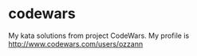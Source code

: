 # codewars
My kata solutions from project CodeWars. My profile is http://www.codewars.com/users/ozzann
